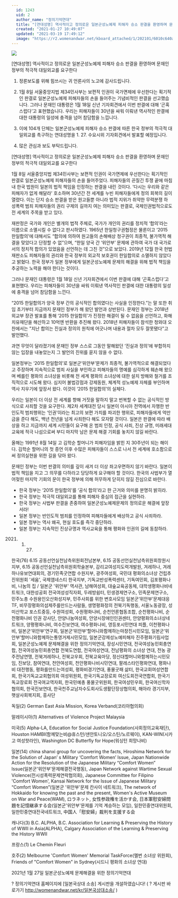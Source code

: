 ```yaml
---
  id: 1243
  uid: 2
  author_name: "정의기억연대"
  title: "[연대성명] 역사적이고 정의로운 일본군성노예제 피해자 승소 판결을 환영하며 문재인 정부의 적극적 대일외교를 요구한다"
  created: "2021-01-27 10:49:07"
  updated: "2021-03-19 17:49:12"
  image: "https://r2.womenandwar.net/kboard_attached/1/202101/6010c640ad84b5130020.png"
---
```

![](https://r2.womenandwar.net/kboard_attached/1/202101/6010c640ad84b5130020.png)

\[연대성명\] 역사적이고 정의로운 일본군성노예제 피해자 승소 판결을 환영하며 문재인 정부의 적극적 대일외교를 요구한다
 
1. 정론보도를 위해 힘쓰시는 귀 언론사의 노고에 감사드립니다.

2. 1월 8일 서울중앙지법 제34민사부는 보편적 인권이 국가면제에 우선한다는 획기적인 판결로 일본군성노예제 피해자들의 손을 들어주는 기념비적인 판결을 선고했습니다. 그러나 문재인 대통령은 1월 18일 신년 기자회견에서 이번 판결에 대해 ‘곤혹스럽다’고 표현했습니다. 우리는 피해자들이 30년을 싸워 이뤄낸 역사적인 판결에 대한 대통령의 일성에 충격을 넘어 참담함을 느낍니다.

3. 이에 104개 단체는 일본군성노예제 피해자 승소 판결에 따른 한국 정부의 적극적 대일외교를 촉구하는 연대성명을 1. 27. 수요시위 기자회견에서 발표할 예정입니다. 

4. 많은 관심과 보도 부탁드립니다.


\[연대성명\] 역사적이고 정의로운 일본군성노예제 피해자 승소 판결을 환영하며 문재인 정부의 적극적 대일외교를 요구한다

1월 8일 서울중앙지법 제34민사부는 보편적 인권이 국가면제에 우선한다는 획기적인 판결로 일본군성노예제 피해자들의 손을 들어주었다. 피해자들의 끈질긴 투쟁 끝에 마침내 한국 법원이 일본의 법적 책임을 인정하는 판결을 내린 것이다. ‘다시는 우리와 같은 피해자가 없게 해달라’ 호소하며 30년간 전 세계를 누빈 피해자들에게 정의 회복의 길이 열렸다. 이는 단지 승소 판결을 받은 원고들뿐 아니라 법적 지위가 취약한 무력분쟁 하 성폭력 범죄 피해자들의 권리 구제의 길까지 여는 의미있는 판결로, 국제인권법적으로도 전 세계의 주목을 받고 있다.
 
재판정은 국가와 개인은 별개의 법적 주체로, 국가가 개인의 권리를 정치적 ‘합의’라는 이름으로 소멸시킬 수 없다고 판시하였다. 1965년 한일청구권협정은 물론이고 ‘2015 한일합의’에 대해서도 “합의에 의하여 원고들의 손해배상 청구권이 최종적, 불가역적 해결을 맞았다고 단정할 수 없”으며, “한일 양국 간 ‘위안부’ 문제에 관하여 국가 대 국가로서의 정치적 합의가 있었음을 선언하는 데 그친 것”으로 보았다. 2019년 12월 한국 헌법재판소도 피해자들의 권리와 한국 정부의 외교적 보호권이 한일합의로 소멸하지 않았다고 밝혔다. 한국 정부가 일본 정부에게 일본군성노예제 문제의 해결을 위해 법적 책임을 추궁하는 노력을 해야 한다는 것이다.
 
그러나 문재인 대통령은 1월 18일 신년 기자회견에서 이번 판결에 대해 ‘곤혹스럽다’고 표현했다. 우리는 피해자들이 30년을 싸워 이뤄낸 역사적인 판결에 대한 대통령의 일성에 충격을 넘어 참담함을 느낀다.
 
“2015 한일합의가 양국 정부 간의 공식적인 합의였다는 사실을 인정한다.”는 말 또한 취임 초기부터 지금까지 문재인 정부가 해 왔던 발언과 상반된다. 문재인 정부는 2018년 외교부 장관 발표를 통해 ‘2015 한일합의’가 진정한 해결이 될 수 없음을 선언하고, 화해치유재단을 해산하고 10억엔 반환을 추진해 왔다. 2018년 피해자들이 참석한 청와대 오찬에서는 "지난 합의는 진실과 정의의 원칙에 어긋나며 내용과 절차 모두 잘못됐다"고 발언했다.
 
과연 무엇이 달라졌기에 문재인 정부 스스로 그동안 말해왔던 ‘진실과 정의’에 부합하지 않는 입장을 내놓았는지 그 발언의 진위를 묻지 않을 수 없다.
 
일본정부는 ‘2015 한일합의’로 일본군‘위안부’문제가 최종적, 불가역적으로 해결되었다고 주장하며 지속적으로 범죄 사실을 부인하고 피해자들의 명예를 심각하게 훼손해 왔으며 베를린 평화의 소녀상을 비롯해 전 세계 평화의 소녀상에 대한 설치 방해와 철거를 조직적으로 시도해 왔다. 심지어 불법강점과 강제동원, 체계적 성노예제 자체를 부인하며 역사 지우기에 앞장서 왔다. 이것이 ‘2015 한일합의’의 실체다.
 
우리는 일본이 더 이상 전 세계를 향해 거짓을 말하지 말고 번복할 수 없는 공식적인 방식으로 사죄할 것을 요구한다. 제2차 세계대전 당시 일본이 아시아 전역에서 자행한 반인도적 범죄행위는 ‘인권’이라는 최고의 보편 가치를 파괴한 행위로, 피해자들에게 억만금을 준다 해도, 백년 천년을 넘게 사죄한다 해도 모자랄 것이다. 일본은 판결에 따라 배상을 하고 지금까지 세계 시민들이 요구해 온 범죄 인정, 공식 사죄, 진상 규명, 미래세대 교육에 적극 나섬으로써 부디 마지막 남은 문제 해결 기회를 놓치지 않길 바란다.
 
올해는 1991년 8월 14일 고 김학순 할머니가 피해자임을 밝힌 지 30주년이 되는 해이다. 김학순 할머니의 첫 증언 이후 수많은 피해자들이 스스로 나서 전 세계에 호소함으로써 정의실현을 위한 길을 닦아 왔다.
 
문재인 정부는 이번 판결의 의미를 깊이 새겨 더 이상 좌고우면하지 않기 바란다. 일본이 법적 책임을 지고 그 의무를 다하라고 당당하게 요구해야 할 것이다. 한국의 사법부가 열어젖힌 마지막 기회의 문이 한국 정부에 의해 허무하게 닫히지 않길 진심으로 바란다.
 
- 한국 정부는 ‘2015 한일합의’를 ‘공식 합의’라고 한 근거와 의미를 분명히 밝히라.
- 한국 정부는 적극적 대일외교를 통해 피해자 중심의 접근을 실현하라.
- 한국 정부는 사법부 판결을 존중하여 일본군성노예제문제의 정의로운 해결에 앞장서라!
- 일본 정부는 반인도적 범죄를 인정하여 피해자들에게 배상하고 공식 사죄하라.
- 일본 정부는 역사 왜곡, 현실 호도를 즉각 중단하라.
- 일본 정부는 지속적인 진상규명과 역사교육을 통해 평화와 인권의 길에 동참하라.

2021. 1. 27. 

한국(76) 6.15 공동선언실천남측위원회전남본부, 6.15 공동선언실천남측위원회창원시지부, 6.15 공동선언실천남측위원회학술본부, 감리교여성지도력개발원, 겨레하나, 겨레하나유보연대회의, 경기민족굿연합 수원지부, 광주여성회, 국민대 평화의소녀상 건립추진위원회 '세움', 국제앰네스티 한국지부, 기독교반성폭력센터, 기독여민회, 김포평화나비, 나눔의 집 / 일본군 '위안부' 역사관, 남해여성회, 대숲교육공동체, 대학생평화나비네트워크, 대한성공회 전국여성성직자회, 두레방쉼터, 민생경제연구소, 민족문제연구소, 민주노총 수원용인오산화성지부, 민주사회를 위한 변호사모임 일본군‘위안부’문제대응TF, 비무장평화의섬제주를만드는사람들, 생명평화정의 전북기독행동, 서울노동광장, 성미산학교 포스트중등, 수원여성회, 수원평화나비, 순천언론협동조합, 순천평화나비, 순천평화나비 인권 강사단, 안양나눔여성회, 안양시장애인인권센터, 안양평화의소녀상네트워크, 양평평화나비, 여수진보연대, 여수평화나비, 영등포시민연대 피플, 이천평화나비, 일본군‘위안부’연구회, 일본군‘위안부’할머니와함께하는마창진시민모임, 일본군‘위안부’할머니와함께하는통영거제시민모임, 일본군강제성노예피해자 진주평화기림사업회, 일본군성노예제 문제해결을 위한 정의기억연대, 장성시민연대, 전국여성농민회총연합, 전국여성농민회총연합 전북도연합, 전국여성연대, 전남평화의 소녀상 연대, 전농 광주전남연맹, 전북겨레하나, 전북교우회, 전북교육마당, 정신대할머니와함께하는시민모임, 진보당, 참여연대, 천안여성회, 천안평화나비시민연대, 팔레스타인평화연대, 평화나비 대전행동, 평화를만드는여성회, 평화비경기연대, 풍물굿패 삶터, 한국교회여성연합회, 한국기독교교회협의회 여성위원회, 한국기독교장로회 여신도회전국연합회, 한국기독교장로회 전국여교역자회, 한국민예총 풍물굿위원회, 한국여성민우회, 한국여신학자협의회, 한국진보연대, 한국천주교남자수도회사도생활단장상협의회, 해아라 경기지부, 햇살사회복지회, 흥사단

독일(2) German East Asia Mission, Korea Verband(코리아협의회)

말레이시아(1) Alternatives of Violence Project Malaysia

미국(5) Alpha-LA, Education for Social Justice Foundation(사회정의교육재단), Houston HAMBI(함께맞는비@휴스턴/샌안토니오/오스틴/노르웨이), KAN-WIN(시카고 여성핫라인), Washington DC Butterfly for Hope(워싱턴 희망나비)

일본(14) china shanxi group for uncovering the facts, Hiroshima Network for the Solution of Japan’ s Military ‘Comfort Women’ Issue, Japan Nationwide Action for the Resolution of the Japanese Military “Comfort Women” Issue(일본군'위안부'문제해결전국행동), Japan Network against Wartime Sexual Violence(전시성폭력문제연락협의회), Japanese Committee for Filipino 'Comfort Women', Kansai Network for the Issue of Japanese Military “Comfort Women”(일본군 '위안부'문제 칸사이 네트워크), The network of Hokkaido for knowing the past and the present, Women's Active Museum on War and Peace(WAM), ロラネット, 女性参政権を活かす会, 日本軍慰安婦問題を記憶継承する会(일본군'위안부'문제를 기억 계승하는 모임), 일한민중연대위원회, 일한민중연대전국네트워크, 中国人「慰安婦」裁判を支援する会

캐나다(3) B.C. ALPHA, B.C. Association for Learning & Preserving the History of WWII in Asia(ALPHA), Calgary Association of the Learning & Preserving the History WWII

프랑스(1) Le Chemin Fleuri

호주(2) Melbourne 'Comfort Women' Memorial TaskForce(멜번 소녀상 위원회), Friends of "Comfort Women" in Sydney(시드니 평화의 소녀상 연대) 

2021년 1월 27일
일본군성노예제 문제해결을 위한 정의기억연대 

? 정의기억연대 홈페이지에 \[일본국상대 소송\] 게시판을 개설하였습니다! 
( ? 게시판 바로가기 http://womenandwar.net/kr/일본국상대소송/ )